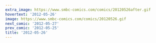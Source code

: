 ```yaml
---
extra_image: https://www.smbc-comics.com/comics/20120526after.gif
hovertext: '2012-05-26'
image: https://www.smbc-comics.com/comics/20120526.gif
next_comic: '2012-05-27'
prev_comic: '2012-05-25'
title: '2012-05-26'
---
```


